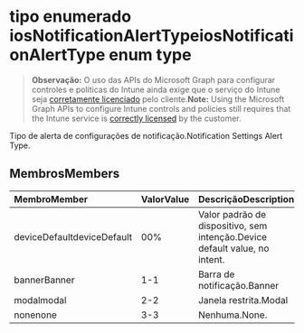 # <a name="iosnotificationalerttype-enum-type"></a><span data-ttu-id="a1a52-101">tipo enumerado iosNotificationAlertType</span><span class="sxs-lookup"><span data-stu-id="a1a52-101">iosNotificationAlertType enum type</span></span>

> <span data-ttu-id="a1a52-102">**Observação:** O uso das APIs do Microsoft Graph para configurar controles e políticas do Intune ainda exige que o serviço do Intune seja [corretamente licenciado](https://go.microsoft.com/fwlink/?linkid=839381) pelo cliente.</span><span class="sxs-lookup"><span data-stu-id="a1a52-102">**Note:** Using the Microsoft Graph APIs to configure Intune controls and policies still requires that the Intune service is [correctly licensed](https://go.microsoft.com/fwlink/?linkid=839381) by the customer.</span></span>

<span data-ttu-id="a1a52-103">Tipo de alerta de configurações de notificação.</span><span class="sxs-lookup"><span data-stu-id="a1a52-103">Notification Settings Alert Type.</span></span>
## <a name="members"></a><span data-ttu-id="a1a52-104">Membros</span><span class="sxs-lookup"><span data-stu-id="a1a52-104">Members</span></span>
|<span data-ttu-id="a1a52-105">Membro</span><span class="sxs-lookup"><span data-stu-id="a1a52-105">Member</span></span>|<span data-ttu-id="a1a52-106">Valor</span><span class="sxs-lookup"><span data-stu-id="a1a52-106">Value</span></span>|<span data-ttu-id="a1a52-107">Descrição</span><span class="sxs-lookup"><span data-stu-id="a1a52-107">Description</span></span>|
|:---|:---|:---|
|<span data-ttu-id="a1a52-108">deviceDefault</span><span class="sxs-lookup"><span data-stu-id="a1a52-108">deviceDefault</span></span>|<span data-ttu-id="a1a52-109">0</span><span class="sxs-lookup"><span data-stu-id="a1a52-109">0%</span></span>|<span data-ttu-id="a1a52-110">Valor padrão de dispositivo, sem intenção.</span><span class="sxs-lookup"><span data-stu-id="a1a52-110">Device default value, no intent.</span></span>|
|<span data-ttu-id="a1a52-111">banner</span><span class="sxs-lookup"><span data-stu-id="a1a52-111">Banner</span></span>|<span data-ttu-id="a1a52-112">1</span><span class="sxs-lookup"><span data-stu-id="a1a52-112">-1</span></span>|<span data-ttu-id="a1a52-113">Barra de notificação.</span><span class="sxs-lookup"><span data-stu-id="a1a52-113">Banner</span></span>|
|<span data-ttu-id="a1a52-114">modal</span><span class="sxs-lookup"><span data-stu-id="a1a52-114">modal</span></span>|<span data-ttu-id="a1a52-115">2</span><span class="sxs-lookup"><span data-stu-id="a1a52-115">-2</span></span>|<span data-ttu-id="a1a52-116">Janela restrita.</span><span class="sxs-lookup"><span data-stu-id="a1a52-116">Modal</span></span>|
|<span data-ttu-id="a1a52-117">none</span><span class="sxs-lookup"><span data-stu-id="a1a52-117">none</span></span>|<span data-ttu-id="a1a52-118">3</span><span class="sxs-lookup"><span data-stu-id="a1a52-118">-3</span></span>|<span data-ttu-id="a1a52-119">Nenhuma.</span><span class="sxs-lookup"><span data-stu-id="a1a52-119">None.</span></span>|








